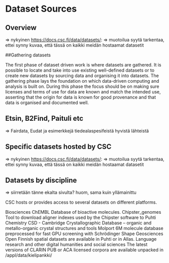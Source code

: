 # Dataset Sources

<a name="header1"></a>
## Overview

=> nykyinen https://docs.csc.fi/data/datasets/: => muotoilua syytä tarkentaa, ettei synny kuvaa, että tässä on kaikki meidän hostaamat datasetit

##Gathering datasets

The first phase of dataset driven work is where datasets are gathered. It is possible to locate and take into use existing well-defined datasets or to create new datasets by sourcing data and organising it into datasets. The gathering phase lays the foundation on which data-driven computing and analysis is built on. During this phase the focus should be on making sure licenses and terms of use for data are known and match the intended use, asserting that the origin for data is known for good provenance and that data is organised and documented well.

<a name="header2"></a>
## Etsin, B2Find, Paituli etc

=> Fairdata, Eudat ja esimerkkejä tiedealaspesifeistä hyvistä lähteistä

<a name="header3"></a>
## Specific datasets hosted by CSC

=> nykyinen https://docs.csc.fi/data/datasets/: => muotoilua syytä tarkentaa, ettei synny kuvaa, että tässä on kaikki meidän hostaamat datasetit

<a name="header4"></a>
## Datasets by discipline

=> siirretään tänne ekalta sivulta? huom, sama kuin yllämainittu

CSC hosts or provides access to several datasets on different platforms.

Biosciences
ChEMBL Database of bioactive molecules.
Chipster_genomes Tool to download aligner indexes used by the Chipster software to Puhti
Chemistry
CSD - Cambridge Crystallographic Database – organic and metallo-organic crystal structures and tools
Molport 6M molecule database preprocessed for fast GPU screening with Schrödinger Shape
Geosciences
Open Finnish spatial datasets are available in Puhti or in Allas.
Language research and other digital humanities and social sciences
The latest versions of CLARIN PUB or ACA licensed corpora are available unpacked in /appl/data/kielipankki/
